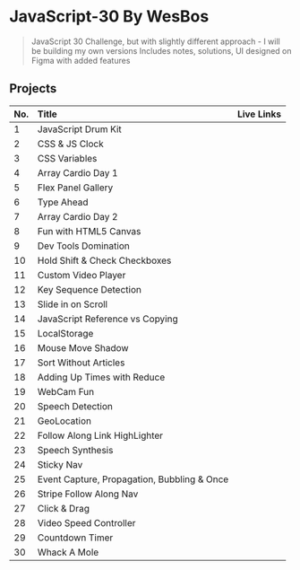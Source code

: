 # JavaScript-30 By WesBos

> JavaScript 30 Challenge, but with slightly different approach - I will be building my own versions Includes notes, solutions, UI designed on Figma with added features

## Projects

| No. | Title                                       | Live Links |
| --- | :------------------------------------------ | ---------: |
| 1   | JavaScript Drum Kit                         |            |
| 2   | CSS & JS Clock                              |            |
| 3   | CSS Variables                               |            |
| 4   | Array Cardio Day 1                          |            |
| 5   | Flex Panel Gallery                          |            |
| 6   | Type Ahead                                  |            |
| 7   | Array Cardio Day 2                          |            |
| 8   | Fun with HTML5 Canvas                       |            |
| 9   | Dev Tools Domination                        |            |
| 10  | Hold Shift & Check Checkboxes               |            |
| 11  | Custom Video Player                         |            |
| 12  | Key Sequence Detection                      |            |
| 13  | Slide in on Scroll                          |            |
| 14  | JavaScript Reference vs Copying             |            |
| 15  | LocalStorage                                |            |
| 16  | Mouse Move Shadow                           |            |
| 17  | Sort Without Articles                       |            |
| 18  | Adding Up Times with Reduce                 |            |
| 19  | WebCam Fun                                  |            |
| 20  | Speech Detection                            |            |
| 21  | GeoLocation                                 |            |
| 22  | Follow Along Link HighLighter               |            |
| 23  | Speech Synthesis                            |            |
| 24  | Sticky Nav                                  |            |
| 25  | Event Capture, Propagation, Bubbling & Once |            |
| 26  | Stripe Follow Along Nav                     |            |
| 27  | Click & Drag                                |            |
| 28  | Video Speed Controller                      |            |
| 29  | Countdown Timer                             |            |
| 30  | Whack A Mole                                |            |

